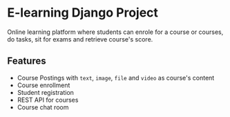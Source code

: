 # E-learning Django Project

Online learning platform where students can enrole for a course or courses, do tasks, sit for exams and retrieve course's score.

## Features

- Course Postings with ``text``, ``image``, ``file`` and ``video`` as course's content
- Course enrollment
- Student registration
- REST API for courses
- Course chat room
